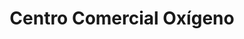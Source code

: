 ---
title: "Centro Comercial Oxígeno"
url: /san-francisco/centro-comercial-oxigeno/
shop: Einkaufszentrum
---